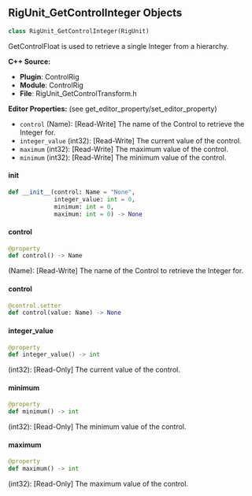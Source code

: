 ## RigUnit_GetControlInteger Objects

```python
class RigUnit_GetControlInteger(RigUnit)
```

GetControlFloat is used to retrieve a single Integer from a hierarchy.

**C++ Source:**

- **Plugin**: ControlRig
- **Module**: ControlRig
- **File**: RigUnit_GetControlTransform.h

**Editor Properties:** (see get_editor_property/set_editor_property)

- ``control`` (Name):  [Read-Write] The name of the Control to retrieve the Integer for.
- ``integer_value`` (int32):  [Read-Write] The current value of the control.
- ``maximum`` (int32):  [Read-Write] The maximum value of the control.
- ``minimum`` (int32):  [Read-Write] The minimum value of the control.

<a id="unreal.RigUnit_GetControlInteger.__init__"></a>

#### __init__

```python
def __init__(control: Name = "None",
             integer_value: int = 0,
             minimum: int = 0,
             maximum: int = 0) -> None
```

<a id="unreal.RigUnit_GetControlInteger.control"></a>

#### control

```python
@property
def control() -> Name
```

(Name):  [Read-Write] The name of the Control to retrieve the Integer for.

<a id="unreal.RigUnit_GetControlInteger.control"></a>

#### control

```python
@control.setter
def control(value: Name) -> None
```

<a id="unreal.RigUnit_GetControlInteger.integer_value"></a>

#### integer_value

```python
@property
def integer_value() -> int
```

(int32):  [Read-Only] The current value of the control.

<a id="unreal.RigUnit_GetControlInteger.minimum"></a>

#### minimum

```python
@property
def minimum() -> int
```

(int32):  [Read-Only] The minimum value of the control.

<a id="unreal.RigUnit_GetControlInteger.maximum"></a>

#### maximum

```python
@property
def maximum() -> int
```

(int32):  [Read-Only] The maximum value of the control.

<a id="unreal.RigUnit_GetControlVector2D"></a>